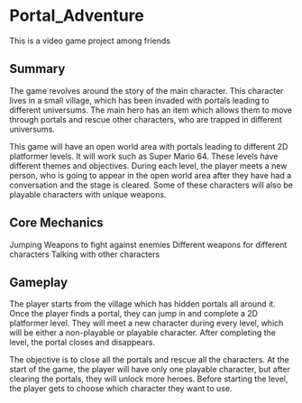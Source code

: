# Portal_Adventure
This is a video game project among friends

## Summary
The game revolves around the story of the main character. This character lives in a small village, which has been invaded with portals leading to different universums. The main hero has an item which allows them to move through portals and rescue other characters, who are trapped in different universums.

This game will have an open world area with portals leading to different 2D platformer levels. It will work such as Super Mario 64. These levels have different themes and objectives.  During each level, the player meets a new person, who is going to appear in the open world area after they have had a conversation and the stage is cleared. Some of these characters will also be playable characters with unique weapons.



## Core Mechanics
Jumping
Weapons to fight against enemies
Different weapons for different characters
Talking with other characters
 

 
## Gameplay
The player starts from the village which has hidden portals all around it. Once the player finds a portal, they can jump in and complete a 2D platformer level. They will meet a new character during every level, which will be either a non-playable or playable character. After completing the level, the portal closes and disappears.

The objective is to close all the portals and rescue all the characters. At the start of the game, the player will have only one playable character, but after clearing the portals, they will unlock more heroes. Before starting the level, the player gets to choose which character they want to use.

